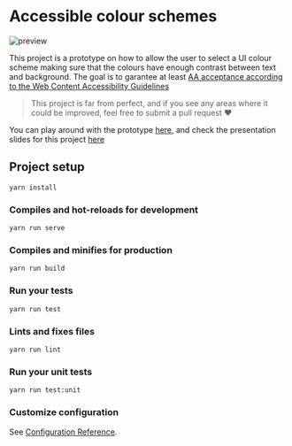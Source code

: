 # Accessible colour schemes

![preview](https://github.com/krystalcampioni/accessible-color-schemes/blob/master/public/preview.gif?raw=true)

This project is a prototype on how to allow the user to select a UI colour scheme making sure that the colours have enough contrast between text and background. The goal is to garantee at least [AA acceptance according to the Web Content Accessibility Guidelines ](https://www.w3.org/TR/UNDERSTANDING-WCAG20/visual-audio-contrast-contrast.html)

> This project is far from perfect, and if you see any areas where it could be improved, feel free to submit a pull request ♥️

You can play around with the prototype [here](https://krystalcampioni.github.io/accessible-color-schemes/), and  check the presentation slides for this project [here](https://krystalcampioni.github.io/accessible-color-schemes/slides)




## Project setup
```
yarn install
```

### Compiles and hot-reloads for development
```
yarn run serve
```

### Compiles and minifies for production
```
yarn run build
```

### Run your tests
```
yarn run test
```

### Lints and fixes files
```
yarn run lint
```

### Run your unit tests
```
yarn run test:unit
```

### Customize configuration
See [Configuration Reference](https://cli.vuejs.org/config/).
